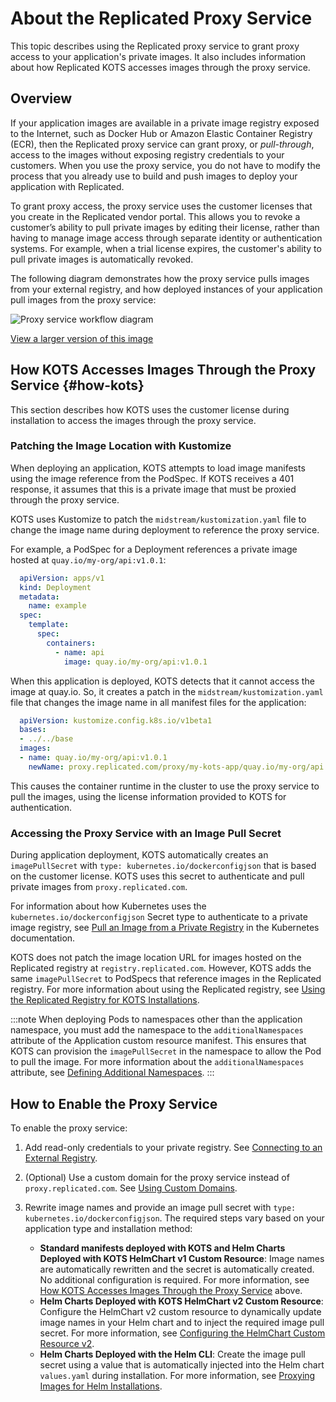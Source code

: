 # About the Replicated Proxy Service

This topic describes using the Replicated proxy service to grant proxy access to your application's private images. It also includes information about how Replicated KOTS accesses images through the proxy service.

## Overview

If your application images are available in a private image registry exposed to the Internet, such as Docker Hub or Amazon Elastic Container Registry (ECR), then the Replicated proxy service can grant proxy, or _pull-through_, access to the images without exposing registry credentials to your customers. When you use the proxy service, you do not have to modify the process that you already use to build and push images to deploy your application with Replicated.

To grant proxy access, the proxy service uses the customer licenses that you create in the Replicated vendor portal. This allows you to revoke a customer’s ability to pull private images by editing their license, rather than having to manage image access through separate identity or authentication systems. For example, when a trial license expires, the customer's ability to pull private images is automatically revoked.

The following diagram demonstrates how the proxy service pulls images from your external registry, and how deployed instances of your application pull images from the proxy service:

![Proxy service workflow diagram](/images/private-registry-diagram.png)

[View a larger version of this image](/images/private-registry-diagram-large.png)
  
## How KOTS Accesses Images Through the Proxy Service {#how-kots}

This section describes how KOTS uses the customer license during installation to access the images through the proxy service.
### Patching the Image Location with Kustomize

When deploying an application, KOTS attempts to load image manifests
using the image reference from the PodSpec. If KOTS receives a 401 response,
it assumes that this is a private image that must be proxied through the
proxy service.

KOTS uses Kustomize to patch the `midstream/kustomization.yaml` file to change the image name during deployment to reference the proxy service.

For example, a PodSpec for a Deployment references a private image hosted at `quay.io/my-org/api:v1.0.1`:

```yaml
  apiVersion: apps/v1
  kind: Deployment
  metadata:
    name: example
  spec:
    template:
      spec:
        containers:
          - name: api
            image: quay.io/my-org/api:v1.0.1
```

When this application is deployed, KOTS detects that it cannot access
the image at quay.io. So, it creates a patch in the `midstream/kustomization.yaml`
file that changes the image name in all manifest files for the application:

```yaml
  apiVersion: kustomize.config.k8s.io/v1beta1
  bases:
  - ../../base
  images:
  - name: quay.io/my-org/api:v1.0.1
    newName: proxy.replicated.com/proxy/my-kots-app/quay.io/my-org/api
```

This causes the container runtime in the cluster to use the proxy service to pull the images,
using the license information provided to KOTS for authentication.

### Accessing the Proxy Service with an Image Pull Secret

During application deployment, KOTS automatically creates an `imagePullSecret` with `type: kubernetes.io/dockerconfigjson`
that is based on the customer license. KOTS uses this secret to authenticate and pull private images from `proxy.replicated.com`.

For information about how Kubernetes uses the `kubernetes.io/dockerconfigjson` Secret type to authenticate to a private image registry, see [Pull an Image from a Private Registry](https://kubernetes.io/docs/tasks/configure-pod-container/pull-image-private-registry/) in the Kubernetes documentation.

KOTS does not patch the image location URL for images hosted on the Replicated registry
at `registry.replicated.com`. However, KOTS adds the same `imagePullSecret` to
PodSpecs that reference images in the Replicated registry. For more information about using the Replicated registry, see [Using the Replicated Registry for KOTS Installations](private-images-replicated).

:::note
When deploying Pods to namespaces other than the application namespace, you must add the namespace to the `additionalNamespaces` attribute of the Application custom resource manifest.
This ensures that KOTS can provision the `imagePullSecret` in the namespace to allow the Pod to pull the image.
For more information about the `additionalNamespaces` attribute, see [Defining Additional Namespaces](operator-defining-additional-namespaces).
:::


## How to Enable the Proxy Service

To enable the proxy service:

1. Add read-only credentials to your private registry. See [Connecting to an External Registry](packaging-private-images).
1. (Optional) Use a custom domain for the proxy service instead of `proxy.replicated.com`. See [Using Custom Domains](custom-domains-using).
1. Rewrite image names and provide an image pull secret with `type: kubernetes.io/dockerconfigjson`. The required steps vary based on your application type and installation method:

   * **Standard manifests deployed with KOTS and Helm Charts Deployed with KOTS HelmChart v1 Custom Resource**: Image names are automatically rewritten and the secret is automatically created. No additional configuration is required. For more information, see [How KOTS Accesses Images Through the Proxy Service](#how-kots) above.
   * **Helm Charts Deployed with KOTS HelmChart v2 Custom Resource**: Configure the HelmChart v2 custom resource to dynamically update image names in your Helm chart and to inject the required image pull secret. For more information, see [Configuring the HelmChart Custom Resource v2](/vendor/helm-native-v2-using).
   * **Helm Charts Deployed with the Helm CLI**: Create the image pull secret using a value that is automatically injected into the Helm chart `values.yaml` during installation. For more information, see [Proxying Images for Helm Installations](helm-image-registry).